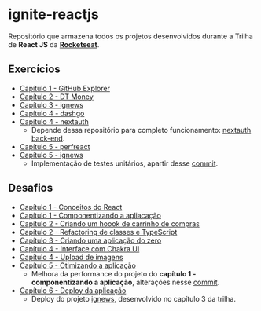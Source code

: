 # ignite-reactjs

Repositório que armazena todos os projetos desenvolvidos durante a Trilha de **React JS** da [**Rocketseat**](https://www.rocketseat.com.br/).

## Exercícios

- [Capítulo 1 - GitHub Explorer](github-explorer)
- [Capítulo 2 - DT Money](dt-money)
- [Capítulo 3 - ignews](ignews)
- [Capítulo 4 - dashgo](dashgo)
- [Capítulo 4 - nextauth](nextauth)
  - Depende dessa repositório para completo funcionamento: [nextauth back-end](https://github.com/gomesanac/ignite-reactjs-nextauth-backend).
- [Capítulo 5 - perfreact](perfreact)
- [Capítulo 5 - ignews](ignews)
  - Implementação de testes unitários, apartir desse [commit](https://github.com/gomesanac/ignite-reactjs/commit/fc875ddd3659bbc41bc826db8b4ec6c4e5d92e88).

## Desafios

- [Capítulo 1 - Conceitos do React](https://github.com/gomesanac/ignite-reactjs-conceitos-do-react)
- [Capítulo 1 - Componentizando a apliacação](https://github.com/gomesanac/ignite-componentizando-a-aplicacao)
- [Capítulo 2 - Criando um hoook de carrinho de compras](https://github.com/gomesanac/ignite-reactjs-criando-um-hook-de-carrinho-de-compras)
- [Capítulo 2 - Refactoring de classes e TypeScript](https://github.com/gomesanac/ignite-reactjs-refactoring-classes-ts)
- [Capítulo 3 - Criando uma aplicação do zero](https://github.com/gomesanac/ignite-reactjs-criando-um-projeto-do-zero)
- [Capítulo 4 - Interface com Chakra UI](ignite-reactjs-interface-com-chakra-ui)
- [Capítulo 4 - Upload de imagens](https://github.com/gomesanac/ignite-reactjs-upload-de-imagens)
- [Capítulo 5 - Otimizando a aplicação](https://github.com/gomesanac/ignite-componentizando-a-aplicacao)
  - Melhora da performance do projeto do **capítulo 1 - componentizando a aplicação**, alterações nesse [commit](https://github.com/gomesanac/ignite-componentizando-a-aplicacao/commit/04ce8852985ac4cd9178696bd9486bf460359602).
- [Capítulo 6 - Deploy da aplicação](https://ignews-blond-six.vercel.app/)
  - Deploy do projeto [ignews](ignews), desenvolvido no capítulo 3 da trilha.
